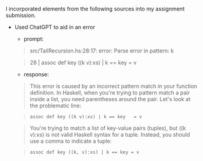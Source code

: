 I incorporated elements from the following sources into my assignment submission.

* Used ChatGPT to aid in an error
    - prompt: 
    > src/TailRecursion.hs:28:17: error: Parse error in pattern: k

    > 28 | assoc def key ((k v):xs) | k == key   = v
                
    - response: 

    > This error is caused by an incorrect pattern match in your function definition. In Haskell, when you're trying to pattern match a pair inside a list, you need parentheses around the pair. Let's look at the problematic line:

    > `assoc def key ((k v):xs) | k == key   = v`

    > You're trying to match a list of key-value pairs (tuples), but ((k v):xs) is not valid Haskell syntax for a tuple. Instead, you should use a comma to indicate a tuple:

    > `assoc def key ((k, v):xs) | k == key = v`


